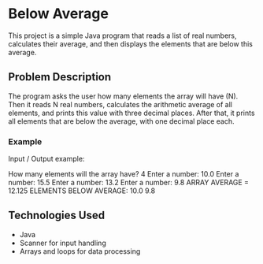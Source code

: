 # Below Average

This project is a simple Java program that reads a list of real numbers, calculates their average, 
and then displays the elements that are below this average.

## Problem Description

The program asks the user how many elements the array will have (N). 
Then it reads N real numbers, calculates the arithmetic average of all elements, 
and prints this value with three decimal places. 
After that, it prints all elements that are below the average, with one decimal place each.

### Example

Input / Output example:

How many elements will the array have? 4
Enter a number: 10.0
Enter a number: 15.5
Enter a number: 13.2
Enter a number: 9.8
ARRAY AVERAGE = 12.125
ELEMENTS BELOW AVERAGE:
10.0
9.8

## Technologies Used

- Java
- Scanner for input handling
- Arrays and loops for data processing
